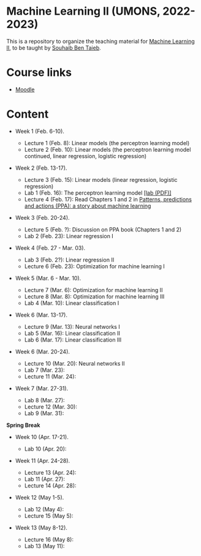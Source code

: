 # Machine Learning II (UMONS, 2022-2023)

This is a repository to organize the teaching material for [Machine Learning II](http://applications.umons.ac.be/web/fr/pde/2022-2023/aa/S-INFO-075.htm), to be taught by [Souhaib Ben Taieb](http://www.souhaib-bentaieb.com).

# Course links

- [Moodle](https://moodle.umons.ac.be/course/view.php?id=2786s)

# Content

- Week 1 (Feb. 6-10). 
  - Lecture 1 (Feb. 8): Linear models (the perceptron learning model)
  - Lecture 2 (Feb. 10): Linear models (the perceptron learning model continued, linear regression, logistic regression)

- Week 2 (Feb. 13-17). 
  - Lecture 3 (Feb. 15): Linear models (linear regression, logistic regression)
  - Lab 1 (Feb. 16): The perceptron learning model [[lab (PDF)]](./labs/The_perceptron_learning_model/The_perceptron_learning_model.pdf)
  - Lecture 4 (Feb. 17): Read Chapters 1 and 2 in [Patterns, predictions and actions (PPA): a story about machine learning](https://mlstory.org/)

- Week 3 (Feb. 20-24).
   - Lecture 5 (Feb. ?): Discussion on PPA book (Chapters 1 and 2)
   - Lab 2 (Feb. 23): Linear regression I
  
- Week 4 (Feb. 27 - Mar. 03).
  - Lab 3 (Feb. 2?): Linear regression II
  - Lecture 6 (Feb. 23): Optimization for machine learning I
 
- Week 5 (Mar. 6 - Mar. 10).
  - Lecture 7 (Mar. 6): Optimization for machine learning II
  - Lecture 8 (Mar. 8): Optimization for machine learning III
  - Lab 4 (Mar. 10): Linear classification I

- Week 6 (Mar. 13-17).
  - Lecture 9 (Mar. 13): Neural networks I
  - Lab 5 (Mar. 16): Linear classification II
  - Lab 6 (Mar. 17): Linear classification III

- Week 6 (Mar. 20-24).
  - Lecture 10 (Mar. 20): Neural networks II
  - Lab 7 (Mar. 23):
  - Lecture 11 (Mar. 24):

- Week 7 (Mar. 27-31).
  - Lab 8 (Mar. 27):
  - Lecture 12 (Mar. 30):
  - Lab 9 (Mar. 31):
  
**Spring Break**

- Week 10 (Apr. 17-21).
  - Lab 10 (Apr. 20):

- Week 11 (Apr. 24-28).
  - Lecture 13 (Apr. 24):
  - Lab 11 (Apr. 27):
  - Lecture 14 (Apr. 28):

- Week 12 (May 1-5).
  - Lab 12 (May 4):
  - Lecture 15 (May 5):

- Week 13 (May 8-12).
  - Lecture 16 (May 8):
  - Lab 13 (May 11):
 
